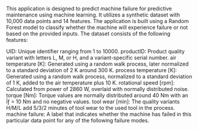 This application is designed to predict machine failure for predictive maintenance using machine learning. It utilizes a synthetic dataset with 10,000 data points and 14 features. The application is built using a Random Forest model to classify whether the machine will experience failure or not based on the provided inputs.
The dataset consists of the following features:

UID: Unique identifier ranging from 1 to 10000.
productID: Product quality variant with letters L, M, or H, and a variant-specific serial number.
air temperature [K]: Generated using a random walk process, later normalized to a standard deviation of 2 K around 300 K.
process temperature [K]: Generated using a random walk process, normalized to a standard deviation of 1 K, added to the air temperature plus 10 K.
rotational speed [rpm]: Calculated from power of 2860 W, overlaid with normally distributed noise.
torque [Nm]: Torque values are normally distributed around 40 Nm with an Ïƒ = 10 Nm and no negative values.
tool wear [min]: The quality variants H/M/L add 5/3/2 minutes of tool wear to the used tool in the process.
machine failure: A label that indicates whether the machine has failed in this particular data point for any of the following failure modes.

